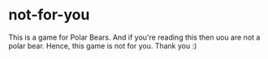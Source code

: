 # not-for-you
This is a game for Polar Bears.
And if you're reading this then
uou are not a polar bear.
Hence, this game is not for you.
Thank you :)
